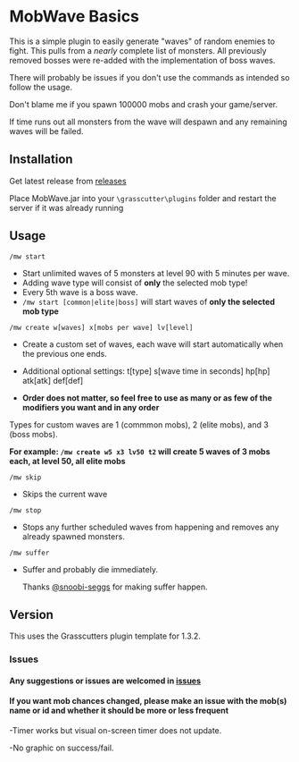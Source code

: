 # MobWave Basics

This is a simple plugin to easily generate "waves" of random enemies to fight.
This pulls from a *nearly* complete list of monsters. 
All previously removed bosses were re-added with the implementation of boss waves.

There will probably be issues if you don't use the commands as intended so follow the usage.

Don't blame me if you spawn 100000 mobs and crash your game/server.

If time runs out all monsters from the wave will despawn and any remaining waves will be failed.

## Installation

Get latest release from [releases](https://github.com/NotThorny/MobWave/releases)

Place MobWave.jar into your `\grasscutter\plugins` folder and restart the server if it was already running

## Usage

 `/mw start`
  
   - Start unlimited waves of 5 monsters at level 90 with 5 minutes per wave.
   - Adding wave type will consist of **only** the selected mob type!
   - Every 5th wave is a boss wave.
   - `/mw start [common|elite|boss]` will start waves of **only the selected mob type**
   
 `/mw create w[waves] x[mobs per wave] lv[level]`

   - Create a custom set of waves, each wave will start automatically when the previous one ends.

   - Additional optional settings: t[type] s[wave time in seconds] hp[hp] atk[atk] def[def]
   - **Order does not matter, so feel free to use as many or as few of the modifiers you want and in any order**

   Types for custom waves are 1 (commmon mobs), 2 (elite mobs), and 3 (boss mobs). 

   **For example: `/mw create w5 x3 lv50 t2` will create 5 waves of 3 mobs each, at level 50, all elite mobs**

`/mw skip`
- Skips the current wave

`/mw stop`
- Stops any further scheduled waves from happening and removes any already spawned monsters.

`/mw suffer`
- Suffer and probably die immediately.

  Thanks [@snoobi-seggs](https://github.com/snoobi-seggs) for making suffer happen.

## Version

This uses the Grasscutters plugin template for 1.3.2.

### Issues

#### Any suggestions or issues are welcomed in [issues](https://github.com/NotThorny/MobWave/issues)

#### If you want mob chances changed, please make an issue with the mob(s) name or id and whether it should be more or less frequent

-Timer works but visual on-screen timer does not update.

-No graphic on success/fail.
